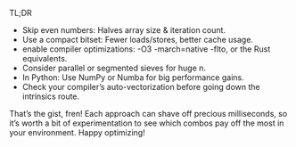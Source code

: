 TL;DR

- Skip even numbers: Halves array size & iteration count.
- Use a compact bitset: Fewer loads/stores, better cache usage.
- enable compiler optimizations: -O3 -march=native -flto, or the Rust equivalents.
- Consider parallel or segmented sieves for huge n.
- In Python: Use NumPy or Numba for big performance gains.
- Check your compiler’s auto-vectorization before going down the intrinsics route.

That’s the gist, fren! Each approach can shave off precious milliseconds, so it’s worth a bit of experimentation to see which combos pay off the most in your environment. Happy optimizing!